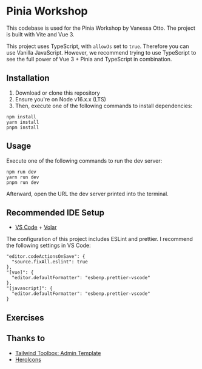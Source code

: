 # Pinia Workshop

This codebase is used for the Pinia Workshop by Vanessa Otto. The project is built with Vite and Vue 3.

This project uses TypeScript, with `allowJs` set to `true`. Therefore you can use Vanilla JavaScript. However, we recommend trying to use TypeScript to see the full power of Vue 3 + Pinia and TypeScript in combination.

## Installation

1. Download or clone this repository
2. Ensure you're on Node v16.x.x (LTS)
3. Then, execute one of the following commands to install dependencies:

```
npm install
yarn install
pnpm install
```

## Usage

Execute one of the following commands to run the dev server:

```
npm run dev
yarn run dev
pnpm run dev
```

Afterward, open the URL the dev server printed into the terminal.

## Recommended IDE Setup

- [VS Code](https://code.visualstudio.com/) + [Volar](https://marketplace.visualstudio.com/items?itemName=Vue.volar)

The configuration of this project includes ESLint and prettier. I recommend the following settings in VS Code:

```
"editor.codeActionsOnSave": {
  "source.fixAll.eslint": true
},
"[vue]": {
  "editor.defaultFormatter": "esbenp.prettier-vscode"
},
"[javascript]": {
  "editor.defaultFormatter": "esbenp.prettier-vscode"
}
```

## Exercises

## Thanks to

- [Tailwind Toolbox: Admin Template](https://tailwindtoolbox.com/templates/admin-template)
- [HeroIcons](https://heroicons.com/)
